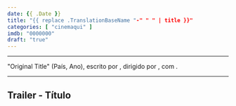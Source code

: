```yaml
---
date: {{ .Date }}
title: "{{ replace .TranslationBaseName "-" " " | title }}"
categories: [ "cinemaqui" ]
imdb: "0000000"
draft: "true"
---
```


<hr>"Original Title" (País, Ano), escrito por <roteirista>, dirigido por <diretor>, com <atores>.<hr>

<h2>Trailer - Título<h2>
